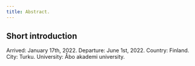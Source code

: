 ```yaml
---
title: Abstract.
---
```

## Short introduction

Arrived: January 17th, 2022.
Departure: June 1st, 2022.
Country: Finland.
City: Turku.
University: Åbo akademi university.

